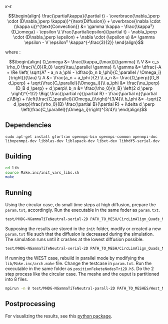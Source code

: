 $\kappa\text{-}\epsilon$

$$\begin{align}
    \frac{\partial\kappa}{\partial t} - \overbrace{\nabla_\perp \cdot (D\nabla_\perp \kappa)}^{\text{Diffusion}} + \overbrace{\nabla \cdot (\kappa u)}^{\text{Convection}}  &= \gamma \kappa - \frac{\kappa²}{D_\omega} - \epsilon \\
    \frac{\partial\epsilon}{\partial t} - \nabla_\perp \cdot (D\nabla_\perp \epsilon) + \nabla \cdot (\epsilon u) &= \gamma \epsilon - V \epsilon² \kappa^{-\frac{3}{2}}
\end{align}$$

where : 

$$\begin{align}
    D_\omega &= \frac{\kappa_{\max}}{\gamma} \\
    V &= c_s \rho_0 \frac{V_0}{R_0} \sqrt{\tau_\parallel \gamma} \\
    \gamma &= \dfrac{-A + \Re \left( \sqrt{A² - a_n a_\phi - \dfrac{b_n b_\phi}{C_\parallel / \Omega_i} }\right)}{\tau} \\
    A &= \frac{a_n + a_\phi }{2} \\
    a_n &= \frac{D_\perp}{D_B d_\perp}  + \sqrt{\frac{C_\parallel}{\Omega_i}}\\
    a_\phi &= \frac{\nu_\perp}{D_B d_\perp}  + d_\perp\\
    b_n &= \frac{\rho_0}{n_B} \left(2 d_\perp \right)^{-1/2} \Big( \frac{\partial n}{\partial R} -  \frac{\partial n}{\partial z}\Big)
    + i\left(\frac{C_\parallel}{\Omega_i}\right)^{3/4}\\
    b_\phi &= -\sqrt{2 d_\perp}\frac{\rho_0}{B} \frac{\partial B}{\partial R} + i\delta d_\perp \left(\frac{C_\parallel}{\Omega_i}\right)^{3/4}\\
\end{align}$$

## Dependencies
```
sudo apt-get install gfortran openmpi-bin openmpi-common openmpi-doc libopenmpi-dev libblas-dev liblapack-dev libxt-dev libhdf5-serial-dev
```
## Building
```zsh
cd lib
source Make.inc/init_vars_libs.sh
make
```
## Running
Using the circular case, do small time steps at high diffusion, prepare the `param.txt`, accordingly.
Run the executable in the same foder as `param.txt`.
```zsh
test/MHDG-NGammaTiTeNeutral-serial-2D PATH_TO_MESH/CircLimAlign_Quads_Nel588_P6
```
Supposing the results are stored in the `init` folder, modify or created a new `param.txt` file such that the diffusion is decreased during the simulation. The simulation runs until it crashes at the lowest diffusion possible.
```zsh
test/MHDG-NGammaTiTeNeutral-serial-2D PATH_TO_MESH/CircLimAlign_Quads_Nel588_P6 init/the_shortest_filename
```
If running the WEST case, rebuild in parallel mode by modifying the `lib/Make.inc/arch.make` file. Change the testcase in `param.txt`. Run the executable in the same folder as `positionFeketeNodesTri2D.h5`. Do the 2 step process like the circular case. The meshe and the ouput is partitioned into 8 files.
```zsh
mpirun -n 8 test/MHDG-NGammaTiTeNeutral-parall-2D PATH_TO_MESHES/West_NoHole_Nel13118_P
```
## Postprocessing
For visualizing the results, see this [python package](https://github.com/wave46/HDG_postprocess).


